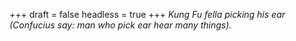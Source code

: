 
+++
draft = false
headless = true
+++
_Kung Fu fella picking his ear (Confucius say: man who pick ear hear many things)._
